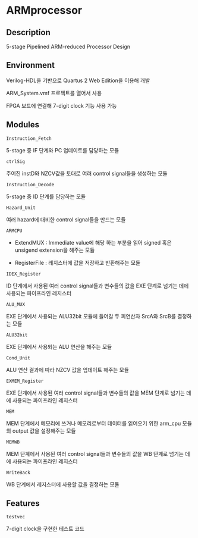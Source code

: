 # ARMprocessor

## Description

5-stage Pipelined ARM-reduced Processor Design

## Environment

Verilog-HDL을 기반으로 Quartus 2 Web Edition을 이용해 개발

ARM_System.vmf 프로젝트를 열어서 사용

FPGA 보드에 연결해 7-digit clock 기능 사용 가능

## Modules

`Instruction_Fetch`

5-stage 중 IF 단계와 PC 업데이트를 담당하는 모듈

`ctrlSig`

주어진 instD와 NZCV값을 토대로 여러 control signal들을 생성하는 모듈

`Instruction_Decode`

5-stage 중 ID 단계를 담당하는 모듈

`Hazard_Unit`

여러 hazard에 대비한 control signal들을 만드는 모듈

`ARMCPU`

+ ExtendMUX : 
Immediate value에 해당 하는 부분을 읽어 signed 혹은 unsigend extension을 해주는 모듈

+ RegisterFile : 
레지스터에 값을 저장하고 반환해주는 모듈

`IDEX_Register`

ID 단계에서 사용된 여러 control signal들과 변수들의 값을 EXE 단계로 넘기는 데에 사용되는 파이프라인 레지스터

`ALU_MUX`

EXE 단계에서 사용되는 ALU32bit 모듈에 들어갈 두 피연산자 SrcA와 SrcB를 결정하는 모듈

`ALU32bit`

EXE 단계에서 사용되는 ALU 연산을 해주는 모듈

`Cond_Unit`

ALU 연산 결과에 따라 NZCV 값을 업데이트 해주는 모듈

`EXMEM_Register`

EXE 단계에서 사용된 여러 control signal들과 변수들의 값을 MEM 단계로 넘기는 데에 사용되는 파이프라인 레지스터

`MEM`

MEM 단계에서 메모리에 쓰거나 메모리로부터 데이터를 읽어오기 위한 arm_cpu 모듈의 output 값을 설정해주는 모듈

`MEMWB`

MEM 단계에서 사용된 여러 control signal들과 변수들의 값을 WB 단계로 넘기는 데에 사용되는 파이프라인 레지스터

`WriteBack`

WB 단계에서 레지스터에 사용할 값을 결정하는 모듈


## Features

`testvec`

7-digit clock을 구현한 테스트 코드
